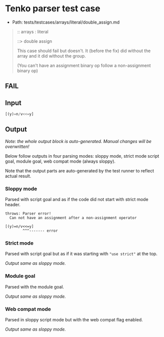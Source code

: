 # Tenko parser test case

- Path: tests/testcases/arrays/literal/double_assign.md

> :: arrays : literal
>
> ::> double assign
>
> This case should fail but doesn't. It (before the fix) did without the array and it did without the group.
>
> (You can't have an assignment binary op follow a non-assignment binary op)

## FAIL

## Input

`````js
[(y)=n/v<<=y]
`````

## Output

_Note: the whole output block is auto-generated. Manual changes will be overwritten!_

Below follow outputs in four parsing modes: sloppy mode, strict mode script goal, module goal, web compat mode (always sloppy).

Note that the output parts are auto-generated by the test runner to reflect actual result.

### Sloppy mode

Parsed with script goal and as if the code did not start with strict mode header.

`````
throws: Parser error!
  Can not have an assignment after a non-assignment operator

[(y)=n/v<<=y]
        ^^^------- error
`````

### Strict mode

Parsed with script goal but as if it was starting with `"use strict"` at the top.

_Output same as sloppy mode._

### Module goal

Parsed with the module goal.

_Output same as sloppy mode._

### Web compat mode

Parsed in sloppy script mode but with the web compat flag enabled.

_Output same as sloppy mode._

